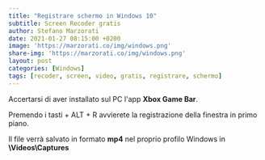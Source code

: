 ```yaml
---
title: "Registrare schermo in Windows 10"
subtitle: Screen Recoder gratis
author: Stefano Marzorati
date: 2021-01-27 08:15:00 +0200
image: 'https://marzorati.co/img/windows.png'
share-img: 'https://marzorati.co/img/windows.png'
layout: post
categories: [Windows]
tags: [recoder, screen, video, gratis, registrare, schermo]
---
```

Accertarsi di aver installato sul PC l'app **Xbox Game Bar**.   

Premendo i tasti <i class="fa fa-windows" aria-hidden="true"></i> + ALT + R avvierete la registrazione della finestra in primo piano.

Il file verrà salvato in formato **mp4** nel proprio profilo Windows in **\Videos\Captures**   
